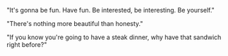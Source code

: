 "It's gonna be fun. Have fun. Be interested, be interesting. Be yourself."

"There's nothing more beautiful than honesty."

"If you know you're going to have a steak dinner, why have that sandwich right before?"
